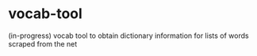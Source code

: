 # vocab-tool
(in-progress) vocab tool to obtain dictionary information for lists of words scraped from the net
